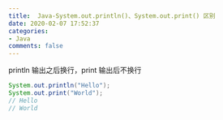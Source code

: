 ```yaml
---
title:  Java-System.out.println()、System.out.print() 区别
date: 2020-02-07 17:52:37
categories:
- Java
comments: false
---
```




println 输出之后换行，print 输出后不换行

```java
System.out.println("Hello");
System.out.print("World");
// Hello
// World
```

